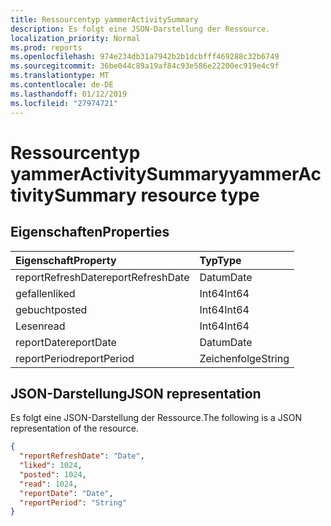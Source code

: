 ```yaml
---
title: Ressourcentyp yammerActivitySummary
description: Es folgt eine JSON-Darstellung der Ressource.
localization_priority: Normal
ms.prod: reports
ms.openlocfilehash: 974e234db31a7942b2b1dcbfff469288c32b6749
ms.sourcegitcommit: 36be044c89a19af84c93e586e22200ec919e4c9f
ms.translationtype: MT
ms.contentlocale: de-DE
ms.lasthandoff: 01/12/2019
ms.locfileid: "27974721"
---
```

# <a name="yammeractivitysummary-resource-type"></a><span data-ttu-id="81746-103">Ressourcentyp yammerActivitySummary</span><span class="sxs-lookup"><span data-stu-id="81746-103">yammerActivitySummary resource type</span></span>

## <a name="properties"></a><span data-ttu-id="81746-104">Eigenschaften</span><span class="sxs-lookup"><span data-stu-id="81746-104">Properties</span></span>

| <span data-ttu-id="81746-105">Eigenschaft</span><span class="sxs-lookup"><span data-stu-id="81746-105">Property</span></span>          | <span data-ttu-id="81746-106">Typ</span><span class="sxs-lookup"><span data-stu-id="81746-106">Type</span></span>   |
| :---------------- | :----- |
| <span data-ttu-id="81746-107">reportRefreshDate</span><span class="sxs-lookup"><span data-stu-id="81746-107">reportRefreshDate</span></span> | <span data-ttu-id="81746-108">Datum</span><span class="sxs-lookup"><span data-stu-id="81746-108">Date</span></span>   |
| <span data-ttu-id="81746-109">gefallen</span><span class="sxs-lookup"><span data-stu-id="81746-109">liked</span></span>             | <span data-ttu-id="81746-110">Int64</span><span class="sxs-lookup"><span data-stu-id="81746-110">Int64</span></span>  |
| <span data-ttu-id="81746-111">gebucht</span><span class="sxs-lookup"><span data-stu-id="81746-111">posted</span></span>            | <span data-ttu-id="81746-112">Int64</span><span class="sxs-lookup"><span data-stu-id="81746-112">Int64</span></span>  |
| <span data-ttu-id="81746-113">Lesen</span><span class="sxs-lookup"><span data-stu-id="81746-113">read</span></span>              | <span data-ttu-id="81746-114">Int64</span><span class="sxs-lookup"><span data-stu-id="81746-114">Int64</span></span>  |
| <span data-ttu-id="81746-115">reportDate</span><span class="sxs-lookup"><span data-stu-id="81746-115">reportDate</span></span>        | <span data-ttu-id="81746-116">Datum</span><span class="sxs-lookup"><span data-stu-id="81746-116">Date</span></span>   |
| <span data-ttu-id="81746-117">reportPeriod</span><span class="sxs-lookup"><span data-stu-id="81746-117">reportPeriod</span></span>      | <span data-ttu-id="81746-118">Zeichenfolge</span><span class="sxs-lookup"><span data-stu-id="81746-118">String</span></span> |

## <a name="json-representation"></a><span data-ttu-id="81746-119">JSON-Darstellung</span><span class="sxs-lookup"><span data-stu-id="81746-119">JSON representation</span></span>

<span data-ttu-id="81746-120">Es folgt eine JSON-Darstellung der Ressource.</span><span class="sxs-lookup"><span data-stu-id="81746-120">The following is a JSON representation of the resource.</span></span>

<!-- {
  "blockType": "resource",
  "@odata.type": "microsoft.graph.yammerActivitySummary"
} -->

```json
{
  "reportRefreshDate": "Date", 
  "liked": 1024, 
  "posted": 1024, 
  "read": 1024, 
  "reportDate": "Date", 
  "reportPeriod": "String"
}
```
